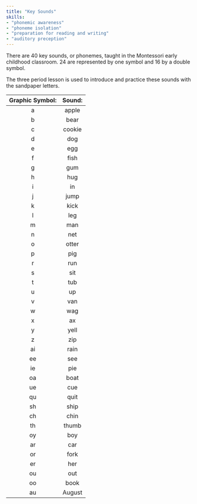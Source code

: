 ```yaml
---
title: "Key Sounds"
skills:
- "phonemic awareness"
- "phoneme isolation"
- "preparation for reading and writing"
- "auditory preception"
---
```


There are 40 key sounds, or phonemes, taught in the Montessori early childhood classroom.  24 are represented by one symbol and 16 by a double symbol.

The three period lesson is used to introduce and practice these sounds with the sandpaper letters.  

| Graphic Symbol: | Sound: |
|:---------------:|:------:|
| a               | apple  |
| b               | bear   |
| c               | cookie |
| d               | dog    |
| e               | egg    |
| f               | fish   |
| g               | gum    |
| h               | hug    |
| i               | in     |
| j               | jump   |
| k               | kick   |
| l               | leg    |
| m               | man    |
| n               | net    |
| o               | otter  |
| p               | pig    |
| r               | run    |
| s               | sit    |
| t               | tub    |
| u               | up     |
| v               | van    |
| w               | wag    |
| x               | ax     |
| y               | yell   |
| z               | zip    |
| ai              | rain   |
| ee              | see    |
| ie              | pie    |
| oa              | boat   |
| ue              | cue    |
| qu              | quit   |
| sh              | ship   |
| ch              | chin   |
| th              | thumb  |
| oy              | boy    |
| ar              | car    |
| or              | fork   |
| er              | her    |
| ou              | out    |
| oo              | book   |
| au              | August |



